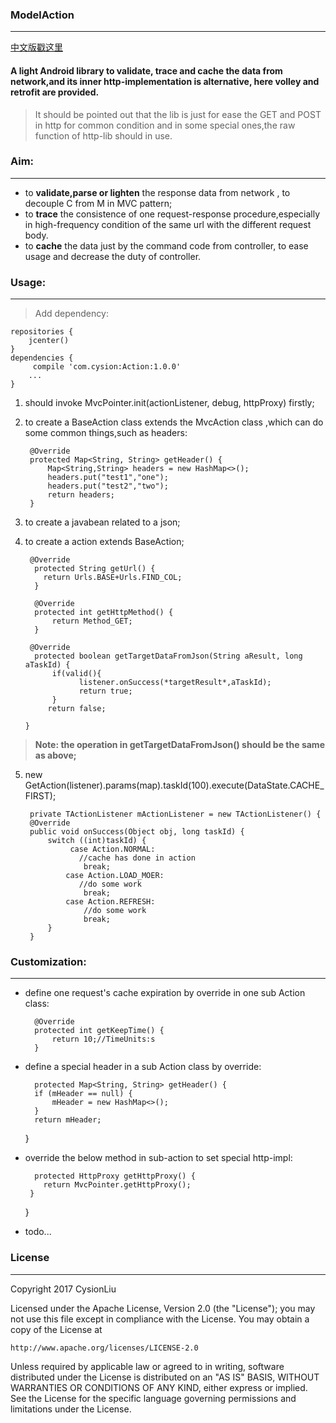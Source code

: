 ### ModelAction
---
[中文版戳这里](/readme_cn.md)
#### A light Android library to **validate**, **trace** and **cache** the data from network,and its inner http-implementation is alternative, here volley and retrofit are provided.
> It should be pointed out that the lib is just for ease the GET and POST in http for common condition and in some special ones,the raw function of http-lib should in use.
### Aim:
---
- to **validate,parse or lighten** the response data from network , to decouple C from M in MVC pattern;
- to **trace** the consistence of one request-response procedure,especially in high-frequency condition of the same url with the different request body.
- to **cache** the data just by the command code from controller, to ease usage and decrease the duty of controller.

### Usage:
---

> Add dependency:
```
repositories {
    jcenter()
}
dependencies {
     compile 'com.cysion:Action:1.0.0'
    ...
}
```

1. should invoke MvcPointer.init(actionListener, debug, httpProxy) firstly;
2. to create a BaseAction class extends the MvcAction class ,which can do some common things,such as headers:

  		@Override
    	protected Map<String, String> getHeader() {
        	Map<String,String> headers = new HashMap<>();
       		headers.put("test1","one");
        	headers.put("test2","two");
        	return headers;
    	}
3. to create a javabean related to a json;
4. to create a action extends BaseAction;

        @Override
      	 protected String getUrl() {
           return Urls.BASE+Urls.FIND_COL;
      	 }

      	 @Override
      	 protected int getHttpMethod() {
      	     return Method_GET;
      	 }

       	@Override
      	 protected boolean getTargetDataFromJson(String aResult, long aTaskId) {
             if(valid(){
                   listener.onSuccess(*targetResult*,aTaskId);
                   return true;
             }
            return false;

       }
> **Note: the operation in getTargetDataFromJson() should be the same as above;**

5. new GetAction(listener).params(map).taskId(100).execute(DataState.CACHE_FIRST);

		private TActionListener mActionListener = new TActionListener() {
        @Override
        public void onSuccess(Object obj, long taskId) {
            switch ((int)taskId) {
                 case Action.NORMAL:
                   //cache has done in action
                    break;
                case Action.LOAD_MOER:
                   //do some work
                    break;
                case Action.REFRESH:
                    //do some work
                    break;
            }
        }


### Customization:
---
- define one request's cache expiration by override in one sub Action class:

		@Override
    	protected int getKeepTime() {
        	return 10;//TimeUnits:s
    	}
- define a special header in a sub Action class by override:

	    protected Map<String, String> getHeader() {
        if (mHeader == null) {
            mHeader = new HashMap<>();
        }
        return mHeader;
    }
- override the below method in sub-action to set special http-impl:

	    protected HttpProxy getHttpProxy() {
          return MvcPointer.getHttpProxy();
       }
    }
- todo... 
### License
---
Copyright 2017 CysionLiu

Licensed under the Apache License, Version 2.0 (the "License");
you may not use this file except in compliance with the License.
You may obtain a copy of the License at

    http://www.apache.org/licenses/LICENSE-2.0

Unless required by applicable law or agreed to in writing, software
distributed under the License is distributed on an "AS IS" BASIS,
WITHOUT WARRANTIES OR CONDITIONS OF ANY KIND, either express or implied.
See the License for the specific language governing permissions and
limitations under the License.
